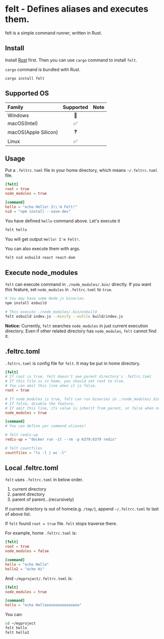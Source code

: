 # felt - Defines aliases and executes them.

felt is a simple command runner, written in Rust.

## Install

Install [Rust](https://www.rust-lang.org/learn/get-started) first. Then you can use `cargo` command to install `felt`.

`cargo` command is bundled with Rust.

```
cargo install felt
```

## Supported OS

|Family               |Supported|Note|
|:--------------------|:-------:|:---|
|Windows              | 🚧      |    |
|macOS(Intel)         | ✅      |    |
|macOS(Apple Silicon) | ❓      |    |
|Linux                | ✅      |    |

## Usage

Put a `.feltrc.toml` file in your home directory, which means `~/.feltrc.toml` file.

```toml
[felt]
root = true
node_modules = true

[command]
hello = "echo Hello! I\\'m Felt!"
nid = "npm install --save-dev"
```

You have defined `hello` command above. Let's execute it

```sh
felt hello
```

You will get output `Hello! I'm Felt!`.

You can also execute them with args.

```sh
felt nid esbuild react react-dom
```

## Execute node_modules

`felt` can execute command in `./node_modules/.bin/` directly. If you want this feature, set `node_modules` in `.feltrc.toml` to `true`.

```sh
# You may have some Node.js binaries.
npm install esbuild

# This execute ./node_modules/.bin/esbuild
felt esbuild index.js --minify --oufile build/index.js
```

**Notice:** Currently, `felt` searches `node_modules` in just current execution directory. Even if other related directory has `node_modules`, `felt` cannot find it.

## .feltrc.toml

`.feltrc.toml` is config file for `felt`. It may be put in home directory.

```toml
[felt]
# If root is true, felt doesn't see parent directory's .fetlrc.toml
# If this file is in home, you should set root to true.
# You can omit this line when it is false.
root = true

# If node_modules is true, felt can run binaries in ./node_modules/.bin/
# If false, disable the feature.
# If omit this line, its value is inherit from parent, or false when no parents set any value.
node_modules = true

[command]
# You can define yor command aliases!

# felt redis-up
redis-up = "docker run -it --rm -p 6379:6379 redis"

# felt countfiles
countfiles = "ls -l | wc -l"
```

## Local .feltrc.toml

`felt` uses `.feltrc.toml` in below order.

1. current directory
1. parent directory
1. parent of parent...(recursively)

If current directory is out of home(e.g. `/tmp/`), append `~/.feltrc.toml` to last of above list.

If `felt` found `root = true` file. `felt` stops traverse there.

For example, home `.feltrc.toml` is:

```toml
[felt]
root = true
node_modules = false

[command]
hello = "echo Hello"
hello2 = "echo Hi"
```

And `~/myproject/.feltrc.toml` is:

```toml
[felt]
node_modules = true

[command]
hello = "echo Helloooooooooooooooo"
```

You can:

```sh
cd ~/myproject
felt hello
felt hello2
```